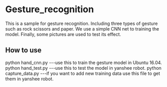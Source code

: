 # Gesture_recognition

This is a sample for gesture recognition. Including three types of gesture such as rock scissors and paper. 
We use a simple CNN net to training the model. Finally, some pictures are used to test its effect.

## How to use

 python hand_cnn.py ---use this to train the gesture model in Ubuntu 16.04.
 python hand_test.py ---use this to test the model in yanshee robot.
 python capture_data.py ---if you want to add new training data use this file to get them in yanshee robot.
